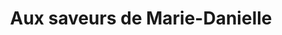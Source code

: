 ---
title: "Aux saveurs de Marie-Danielle"
url: /chooz/aux-saveurs-de-marie-danielle/
shop: boulangerie
---